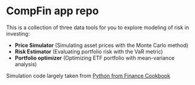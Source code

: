 # CompFin app repo

This is a collection of three data tools for you to explore modeling of risk in investing:

- **Price Simulator** (Simulating asset prices with the Monte Carlo method)
- **Risk Estimator** (Evaluating portfolio risk with the VaR metric)
- **Portfolio optimizer** (Optimizing ETF portfolio with mean-variance analysis)

Simulation code largely taken from [Python from Finance Cookbook](https://www.amazon.com/Python-Finance-Cookbook-libraries-financial/dp/1789618517)
